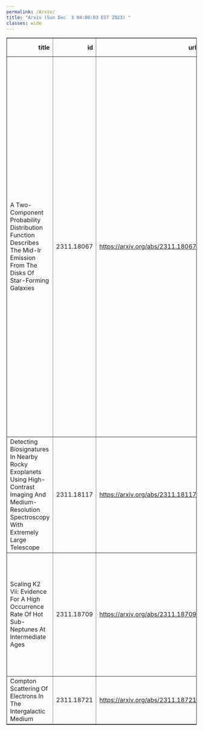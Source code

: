 ```yaml
---
permalink: /Arxiv/
title: "Arxiv (Sun Dec  3 04:00:03 EST 2023) "
classes: wide
---
```

<table border="1" class="dataframe">
  <thead>
    <tr style="text-align: right;">
      <th>title</th>
      <th>id</th>
      <th>url</th>
      <th>authors</th>
      <th>Local Authors</th>
    </tr>
  </thead>
  <tbody>
    <tr>
      <td>A Two-Component Probability Distribution Function Describes The Mid-Ir   Emission From The Disks Of Star-Forming Galaxies</td>
      <td>2311.18067</td>
      <td><a href="https://arxiv.org/abs/2311.18067" target="_blank">https://arxiv.org/abs/2311.18067</a></td>
      <td>Debosmita Pathak, Adam K. Leroy, Todd A. Thompson, Laura A. Lopez, Francesco Belfiore, Mederic Boquien, Daniel A. Dale, Simon C. O. Glover, Ralf S. Klessen, Eric W. Koch, Erik Rosolowsky, Karin M. Sandstrom, Eva Schinnerer, Rowan Smith, Jiayi Sun, Jessica Sutter, Thomas G. Williams, Frank Bigiel, Yixian Cao, Jeremy Chastenet, Melanie Chevance, Ryan Chown, Eric Emsellem, Christopher M. Faesi, Kirsten L. Larson, Janice C. Lee, Sharon Meidt, Eve C. Ostriker, Lise Ramambason, Sumit K. Sarbadhicary, David A. Thilker</td>
      <td>Adam Leroy, Debosmita Pathak, Laura Lopez, Ryan Chown, Sumit Sarbadhicary, Todd A. Thompson, Todd Thompson</td>
    </tr>
    <tr>
      <td>Detecting Biosignatures In Nearby Rocky Exoplanets Using High-Contrast   Imaging And Medium-Resolution Spectroscopy With Extremely Large Telescope</td>
      <td>2311.18117</td>
      <td><a href="https://arxiv.org/abs/2311.18117" target="_blank">https://arxiv.org/abs/2311.18117</a></td>
      <td>Huihao Zhang, Ji Wang, Michael K. Plummer</td>
      <td>Ji Wang, Michael Plummer</td>
    </tr>
    <tr>
      <td>Scaling K2 Vii: Evidence For A High Occurrence Rate Of Hot Sub-Neptunes   At Intermediate Ages</td>
      <td>2311.18709</td>
      <td><a href="https://arxiv.org/abs/2311.18709" target="_blank">https://arxiv.org/abs/2311.18709</a></td>
      <td>Jessie L. Christiansen, Jon K. Zink, Kevin K. Hardegree-Ullman, Rachel B. Fernandes, Philip F. Hopkins, Luisa M. Rebull, Kiersten M. Boley, Galen J. Bergsten, Sakhee Bhure</td>
      <td>Kiersten Boley</td>
    </tr>
    <tr>
      <td>Compton Scattering Of Electrons In The Intergalactic Medium</td>
      <td>2311.18721</td>
      <td><a href="https://arxiv.org/abs/2311.18721" target="_blank">https://arxiv.org/abs/2311.18721</a></td>
      <td>Yuanyuan Yang, Heyang Long, Christopher M. Hirata</td>
      <td>Heyang Long</td>
    </tr>
  </tbody>
</table>